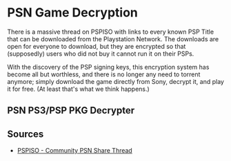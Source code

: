 # PSN Game Decryption

There is a massive thread on PSPISO with links to every known PSP Title that can be downloaded from the Playstation Network. The downloads are open for everyone to download, but they are encrypted so that (supposedly) users who did not buy it cannot run it on their PSPs.

With the discovery of the PSP signing keys, this encryption system has become all but worthless, and there is no longer any need to torrent anymore; simply download the game directly from Sony, decrypt it, and play it for free. (At least that's what we think happens.)

## PSN PS3/PSP PKG Decrypter



## Sources

* [PSPISO - Community PSN Share Thread](http://www.pspiso.com/psp-games/1066688-community-psn-thread-share-download-your.html)
